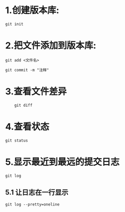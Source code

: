 # 1.创建版本库:

`git init`

# 2.把文件添加到版本库:

`git add <文件名>`

`git commit -m "注释"`

# 3.查看文件差异

```
    git diff
```

# 4.查看状态

```
git status
```

# 5.显示最近到最远的提交日志

```
git log
```

## 5.1 让日志在一行显示

```
git log --pretty=oneline
```



